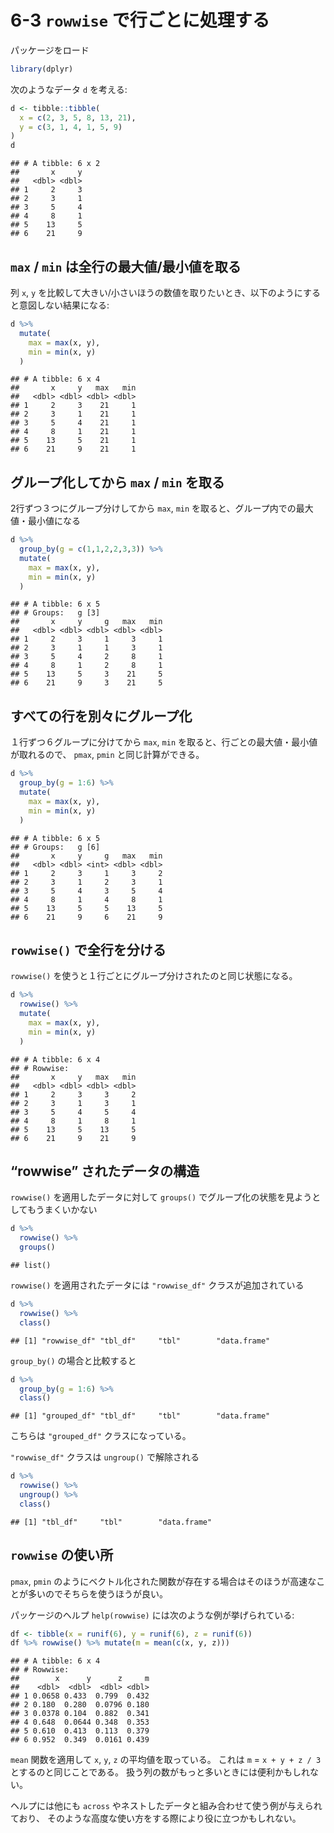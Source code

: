 # 6-3 `rowwise` で行ごとに処理する

パッケージをロード

``` r
library(dplyr)
```

次のようなデータ `d` を考える:

``` r
d <- tibble::tibble(
  x = c(2, 3, 5, 8, 13, 21),
  y = c(3, 1, 4, 1, 5, 9)
)
d
```

    ## # A tibble: 6 x 2
    ##       x     y
    ##   <dbl> <dbl>
    ## 1     2     3
    ## 2     3     1
    ## 3     5     4
    ## 4     8     1
    ## 5    13     5
    ## 6    21     9

## `max` / `min` は全行の最大値/最小値を取る

列 `x`, `y` を比較して大きい/小さいほうの数値を取りたいとき、以下のようにすると意図しない結果になる:

``` r
d %>% 
  mutate(
    max = max(x, y),
    min = min(x, y)
  )
```

    ## # A tibble: 6 x 4
    ##       x     y   max   min
    ##   <dbl> <dbl> <dbl> <dbl>
    ## 1     2     3    21     1
    ## 2     3     1    21     1
    ## 3     5     4    21     1
    ## 4     8     1    21     1
    ## 5    13     5    21     1
    ## 6    21     9    21     1

## グループ化してから `max` / `min` を取る

2行ずつ３つにグループ分けしてから `max`, `min` を取ると、グループ内での最大値・最小値になる

``` r
d %>% 
  group_by(g = c(1,1,2,2,3,3)) %>% 
  mutate(
    max = max(x, y),
    min = min(x, y)
  )
```

    ## # A tibble: 6 x 5
    ## # Groups:   g [3]
    ##       x     y     g   max   min
    ##   <dbl> <dbl> <dbl> <dbl> <dbl>
    ## 1     2     3     1     3     1
    ## 2     3     1     1     3     1
    ## 3     5     4     2     8     1
    ## 4     8     1     2     8     1
    ## 5    13     5     3    21     5
    ## 6    21     9     3    21     5

## すべての行を別々にグループ化

１行ずつ６グループに分けてから `max`, `min` を取ると、行ごとの最大値・最小値が取れるので、 `pmax`, `pmin`
と同じ計算ができる。

``` r
d %>% 
  group_by(g = 1:6) %>% 
  mutate(
    max = max(x, y),
    min = min(x, y)
  )
```

    ## # A tibble: 6 x 5
    ## # Groups:   g [6]
    ##       x     y     g   max   min
    ##   <dbl> <dbl> <int> <dbl> <dbl>
    ## 1     2     3     1     3     2
    ## 2     3     1     2     3     1
    ## 3     5     4     3     5     4
    ## 4     8     1     4     8     1
    ## 5    13     5     5    13     5
    ## 6    21     9     6    21     9

## `rowwise()` で全行を分ける

`rowwise()` を使うと１行ごとにグループ分けされたのと同じ状態になる。

``` r
d %>% 
  rowwise() %>% 
  mutate(
    max = max(x, y),
    min = min(x, y)
  )
```

    ## # A tibble: 6 x 4
    ## # Rowwise: 
    ##       x     y   max   min
    ##   <dbl> <dbl> <dbl> <dbl>
    ## 1     2     3     3     2
    ## 2     3     1     3     1
    ## 3     5     4     5     4
    ## 4     8     1     8     1
    ## 5    13     5    13     5
    ## 6    21     9    21     9

## “rowwise” されたデータの構造

`rowwise()` を適用したデータに対して `groups()` でグループ化の状態を見ようとしてもうまくいかない

``` r
d %>% 
  rowwise() %>% 
  groups()
```

    ## list()

`rowwise()` を適用されたデータには `"rowwise_df"` クラスが追加されている

``` r
d %>% 
  rowwise() %>% 
  class()
```

    ## [1] "rowwise_df" "tbl_df"     "tbl"        "data.frame"

`group_by()` の場合と比較すると

``` r
d %>% 
  group_by(g = 1:6) %>% 
  class()
```

    ## [1] "grouped_df" "tbl_df"     "tbl"        "data.frame"

こちらは `"grouped_df"` クラスになっている。

`"rowwise_df"` クラスは `ungroup()` で解除される

``` r
d %>% 
  rowwise() %>% 
  ungroup() %>% 
  class()
```

    ## [1] "tbl_df"     "tbl"        "data.frame"

## `rowwise` の使い所

`pmax`, `pmin` のようにベクトル化された関数が存在する場合はそのほうが高速なことが多いのでそちらを使うほうが良い。

パッケージのヘルプ `help(rowwise)` には次のような例が挙げられている:

``` r
df <- tibble(x = runif(6), y = runif(6), z = runif(6))
df %>% rowwise() %>% mutate(m = mean(c(x, y, z)))
```

    ## # A tibble: 6 x 4
    ## # Rowwise: 
    ##        x      y      z     m
    ##    <dbl>  <dbl>  <dbl> <dbl>
    ## 1 0.0658 0.433  0.799  0.432
    ## 2 0.180  0.280  0.0796 0.180
    ## 3 0.0378 0.104  0.882  0.341
    ## 4 0.648  0.0644 0.348  0.353
    ## 5 0.610  0.413  0.113  0.379
    ## 6 0.952  0.349  0.0161 0.439

`mean` 関数を適用して `x`, `y`, `z` の平均値を取っている。 これは `m` = `x + y + z / 3`
とするのと同じことである。 扱う列の数がもっと多いときには便利かもしれない。

ヘルプには他にも `across` やネストしたデータと組み合わせて使う例が与えられており、
そのような高度な使い方をする際により役に立つかもしれない。
